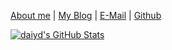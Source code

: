 [About me](http://netsecai.com/about/) | [My Blog](https://www.netsecai.com/) | [E-Mail](mailto:mtnk2010@gmail.com) | [Github](https://github.com/daiyadong)

[![daiyd's GitHub Stats](https://github-readme-stats.vercel.app/api?username=daiyadong&show_icons=true&&them=radical)](https://github.com/daiyadong)


<!--
from https://github.com/anuraghazra/github-readme-stats
**Mr-xn/Mr-xn** is a ✨ _special_ ✨ repository because its `README.md` (this file) appears on your GitHub profile.

Here are some ideas to get you started:

- 🔭 I’m currently working on ...
- 🌱 I’m currently learning ...
- 👯 I’m looking to collaborate on ...
- 🤔 I’m looking for help with ...
- 💬 Ask me about ...
- 📫 How to reach me: ...
- 😄 Pronouns: ...
- ⚡ Fun fact: ...
-->
